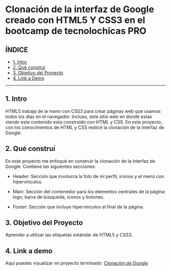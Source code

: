 # Clonación de la interfaz de Google creado con HTML5 Y CSS3 en el bootcamp de tecnolochicas PRO


## **ÍNDICE**

* [1. Intro](https://github.com/dsantif/clonacion_google/blob/main/README.md#1-intro)
* [2. Qué construí](https://github.com/dsantif/clonacion_google/blob/main/README.md#2-qu%C3%A9-constru%C3%AD)
* [3. Objetivo del Proyecto](https://github.com/dsantif/clonacion_google/blob/main/README.md#3-objetivo-del-proyecto)
* [4. Link a Demo](https://github.com/dsantif/clonacion_google/blob/main/README.md#4-link-a-demo)

****
## 1. Intro

HTML5 trabaja de la mano con CSS3 para crear páginas web que usamos todos los días en el navegador. Incluso, este sitio web en donde estas viendo este contenido esta construido con HTML y CSS. En este proyecto, con los conocimientos de HTML y CSS realicé la clonación de la interfaz de Google.

## 2. Qué construí

En este proyecto me enfoqué en construir la clonación de la interfaz de Google. Contiene las siguientes secciones: 

* Header: Sección que involucra la foto de mi perfil, iconos y el menú con hipervínculos.

* Main: Sección del contenedor para los elementos centrales de la página: logo, barra de búsqueda, iconos y botones.

* Footer: Sección que incluye hipervínculos al final de la página. 

## 3. Objetivo del Proyecto

Aprender a utilizar las etiquetas estándar de HTML5 y CSS3.

## 4. Link a demo
Aquí puedes visualizar mi proyecto terminado: [Clonación de Google](https://splendorous-valkyrie-78f752.netlify.app/)
